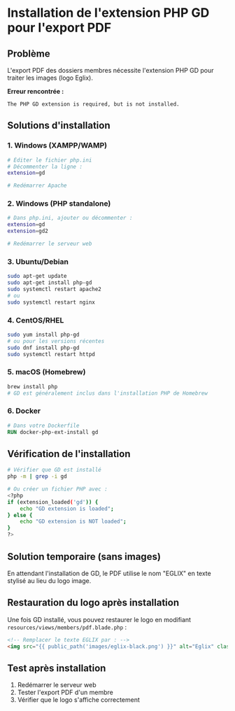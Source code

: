 # Installation de l'extension PHP GD pour l'export PDF

## Problème
L'export PDF des dossiers membres nécessite l'extension PHP GD pour traiter les images (logo Eglix).

**Erreur rencontrée :**
```
The PHP GD extension is required, but is not installed.
```

## Solutions d'installation

### 1. Windows (XAMPP/WAMP)
```bash
# Éditer le fichier php.ini
# Décommenter la ligne :
extension=gd

# Redémarrer Apache
```

### 2. Windows (PHP standalone)
```bash
# Dans php.ini, ajouter ou décommenter :
extension=gd
extension=gd2

# Redémarrer le serveur web
```

### 3. Ubuntu/Debian
```bash
sudo apt-get update
sudo apt-get install php-gd
sudo systemctl restart apache2
# ou
sudo systemctl restart nginx
```

### 4. CentOS/RHEL
```bash
sudo yum install php-gd
# ou pour les versions récentes
sudo dnf install php-gd
sudo systemctl restart httpd
```

### 5. macOS (Homebrew)
```bash
brew install php
# GD est généralement inclus dans l'installation PHP de Homebrew
```

### 6. Docker
```dockerfile
# Dans votre Dockerfile
RUN docker-php-ext-install gd
```

## Vérification de l'installation

```bash
# Vérifier que GD est installé
php -m | grep -i gd

# Ou créer un fichier PHP avec :
<?php
if (extension_loaded('gd')) {
    echo "GD extension is loaded";
} else {
    echo "GD extension is NOT loaded";
}
?>
```

## Solution temporaire (sans images)

En attendant l'installation de GD, le PDF utilise le nom "EGLIX" en texte stylisé au lieu du logo image.

## Restauration du logo après installation

Une fois GD installé, vous pouvez restaurer le logo en modifiant `resources/views/members/pdf.blade.php` :

```html
<!-- Remplacer le texte EGLIX par : -->
<img src="{{ public_path('images/eglix-black.png') }}" alt="Eglix" class="logo">
```

## Test après installation

1. Redémarrer le serveur web
2. Tester l'export PDF d'un membre
3. Vérifier que le logo s'affiche correctement
